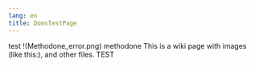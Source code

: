 ```yaml
---
lang: en
title: DomsTestPage
---
```


test !(Methodone_error.png) methodone This is a wiki page with images
(like this:), and other files. TEST
